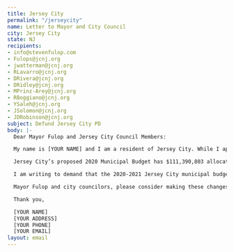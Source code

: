 ```yaml
---
title: Jersey City
permalink: "/jerseycity"
name: Letter to Mayor and City Council
city: Jersey City
state: NJ
recipients:
- info@stevenfulop.com
- Fulops@jcnj.org
- jwatterman@jcnj.org
- RLavarro@jcnj.org
- DRivera@jcnj.org
- DRidley@jcnj.org
- MPrinz-Arey@jcnj.org
- RBoggiano@jcnj.org
- YSaleh@jcnj.org
- JSolomon@jcnj.org
- JDRobinson@jcnj.org
subject: Defund Jersey City PD
body: |-
  Dear Mayor Fulop and Jersey City Council Members:

  My name is [YOUR NAME] and I am a resident of Jersey City. While I applaud Mayor Fulop’s commitment to the Obama Foundation pledge to review and reform police use of force policies, I don’t believe this is enough. Police reforms do not necessarily eliminate police violence: the Minneapolis Police Department had already implemented many reforms, and George Floyd was still murdered. I urge that you take radical steps to defund the police and move towards the goal of reimagining public safety without a police department.

  Jersey City’s proposed 2020 Municipal Budget has $111,390,803 allocated to the Division of Police. This is by far the largest fraction of the city’s budget, and is nearly 50% higher than the second largest allocation of funds (Division of Fire’s $76,744,661). It’s an egregious statistic compared to $41,306,177 proposed for the entire Department of Public Works; $8,569,377 for the Department of Housing, Economic Development & Commerce; and $5,282,056 for the Department of Health & Human Services. The allocation for the police alone takes up nearly 20% of the entire $612 million budget.

  I am writing to demand that the 2020-2021 Jersey City municipal budget be revised to reallocate funds away from police and towards things like education, healthcare infrastructure (including non-coercive mental healthcare), youth programming, and non-coercive drug and alcohol treatment programming.

  Mayor Fulop and city councilors, please consider making these changes that are in the best interest of our community now and for the future.

  Thank you,

  [YOUR NAME]
  [YOUR ADDRESS]
  [YOUR PHONE]
  [YOUR EMAIL]
layout: email
---
```


